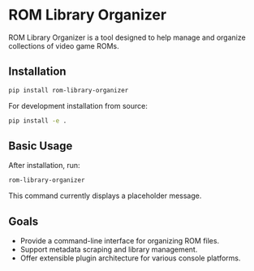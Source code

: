 # ROM Library Organizer

ROM Library Organizer is a tool designed to help manage and organize collections of video game ROMs.

## Installation

```bash
pip install rom-library-organizer
```

For development installation from source:

```bash
pip install -e .
```

## Basic Usage

After installation, run:

```bash
rom-library-organizer
```

This command currently displays a placeholder message.

## Goals

- Provide a command-line interface for organizing ROM files.
- Support metadata scraping and library management.
- Offer extensible plugin architecture for various console platforms.
